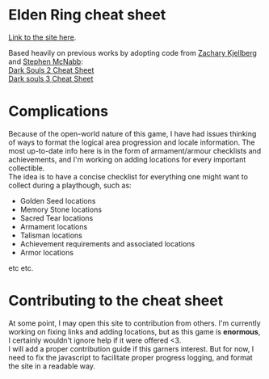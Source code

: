 # Elden Ring cheat sheet

[Link to the site here](https://barcodebunny.github.io/elden-ring-cheat-sheet/).

Based heavily on previous works by adopting code from [Zachary Kjellberg](https://github.com/ZKjellberg) and [Stephen McNabb](https://github.com/smcnabb):  
[Dark Souls 2 Cheat Sheet](https://github.com/smcnabb/dark-souls-2-cheat-sheet/tree/gh-pages)  
[Dark souls 3 Cheat Sheet](https://github.com/ZKjellberg/dark-souls-3-cheat-sheet)

# Complications

Because of the open-world nature of this game, I have had issues thinking of ways to format the logical area progression and locale information.
The most up-to-date info here is in the form of armament/armour checklists and achievements, and I'm working on adding locations for every important collectible.  
The idea is to have a concise checklist for everything one might want to collect during a playthough, such as:  
<ul>
  <li>Golden Seed locations</li>
  <li>Memory Stone locations</li>
  <li>Sacred Tear locations</li>
  <li>Armament locations</li>
  <li>Talisman locations</li>
  <li>Achievement requirements and associated locations</li>
  <li>Armor locations</li>
</ul> etc etc.

# Contributing to the cheat sheet

At some point, I may open this site to contribution from others. I'm currently working on fixing links and adding locations, 
but as this game is **enormous**, I certainly wouldn't ignore help if it were offered <3.  
I will add a proper contribution guide if this garners interest. But for now, I need to fix the javascript to facilitate
proper progress logging, and format the site in a readable way. 